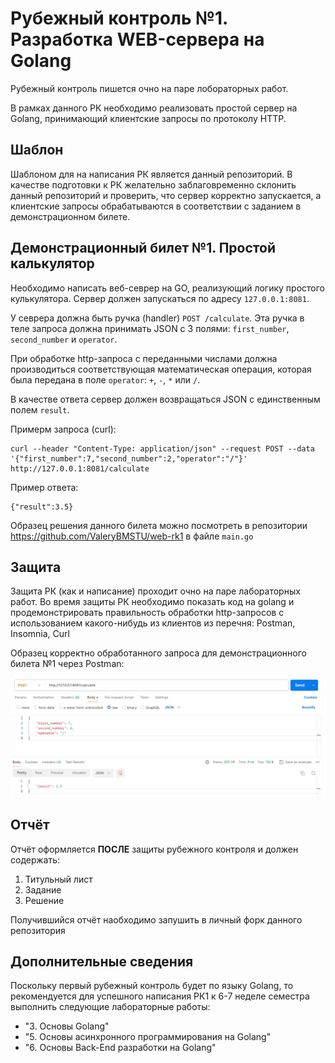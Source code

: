 # Рубежный контроль №1. Разработка WEB-сервера на Golang

Рубежный контроль пишется очно на паре лобораторных работ.

В рамках данного РК необходимо реализовать простой сервер на Golang, принимающий клиентские запросы по протоколу HTTP.
 
## Шаблон

Шаблоном для на написания РК является данный репозиторий. В качестве подготовки к РК желательно заблаговременно склонить данный репозиторий и проверить, что сервер корректно запускается, а клиентские запросы обрабатываются в соответствии с заданием в демонстрационном билете.
 
## Демонстрационный билет №1. Простой калькулятор

Необходимо написать веб-севрер на GO, реализующий логику простого кулькулятора. Сервер должен запускаться по адресу `127.0.0.1:8081`.

У севрера должна быть ручка (handler) `POST /calculate`. Эта ручка в теле запроса должна принимать JSON с 3 полями: `first_number`, `second_number` и `operator`. 

При обработке http-запроса с переданными числами должна производиться соответствующая математическая операция, которая была передана в поле `operator`: `+`, `-`, `*` или `/`. 

В качестве ответа сервер должен возвращаться JSON с единственным полем `result`.

Примерм запроса (curl):
```
curl --header "Content-Type: application/json" --request POST --data '{"first_number":7,"second_number":2,"operator":"/"}' http://127.0.0.1:8081/calculate
```

Пример ответа:
 ```
{"result":3.5}
 ```

Образец решения данного билета можно посмотреть в репозитории https://github.com/ValeryBMSTU/web-rk1 в файле `main.go`

## Защита

Защита РК (как и написание) проходит очно на паре лабораторных работ. Во время защиты РК необходимо показать код на golang и продемонстрировать правильность обработки http-запросов c использованием какого-нибудь из клиентов из перечня: Postman, Insomnia, Curl

Образец корректно обработанного запроса для демонстрационного билета №1 через Postman:

<img src="./images/postman_example.png" width="800"> 

## Отчёт 

Отчёт оформляется **ПОСЛЕ** защиты рубежного контроля и должен содержать:

1. Титульный лист
2. Задание
3. Решение

Получившийся отчёт наобходимо запушить в личный форк данного репозитория

## Дополнительные сведения

Поскольку первый рубежный контроль будет по языку Golang, то рекомендуется для успешного написания РК1 к 6-7 неделе семестра выполнить следующие лабораторные работы:
-  "3. Основы Golang"
-  "5. Основы асинхронного программирования на Golang"
-  "6. Основы Back-End разработки на Golang"
